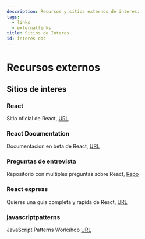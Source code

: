```yaml
---
description: Recursos y sitios externos de interes.
tags:
  - links
  - externallinks
title: Sitios de Interes
id: interes-doc
---
```


# Recursos externos

## Sitios de interes

### React

Sitio oficial de React, [URL](https://es.reactjs.org/)
### React Documentation

Documentacion en beta de React, [URL](https://beta.reactjs.org/)

### Preguntas de entrevista

Repositorio con multiples preguntas sobre React, [Repo](https://github.com/midudev/preguntas-entrevista-reactAant)


### React express

Quieres una guia completa y rapida de React, [URL](https://www.react.express/)

### javascriptpatterns

JavaScript Patterns Workshop [URL](https://javascriptpatterns.vercel.app/patterns)
